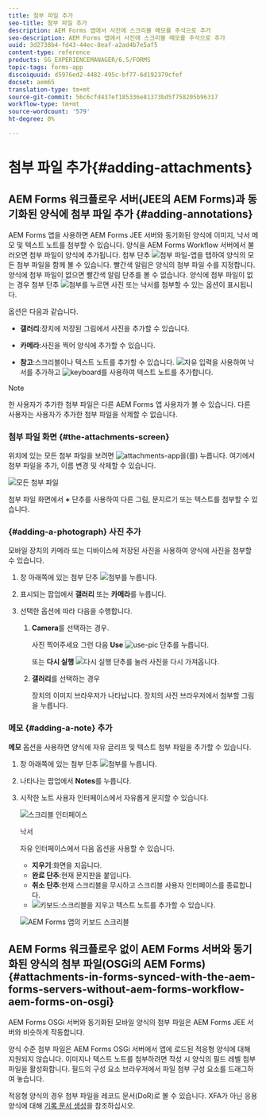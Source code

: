 ```yaml
---
title: 첨부 파일 추가
seo-title: 첨부 파일 추가
description: AEM Forms 앱에서 사진에 스크리블 메모를 주석으로 추가
seo-description: AEM Forms 앱에서 사진에 스크리블 메모를 주석으로 추가
uuid: 3d2738b4-fd43-44ec-8eaf-a2ad4b7e5af5
content-type: reference
products: SG_EXPERIENCEMANAGER/6.5/FORMS
topic-tags: forms-app
discoiquuid: d5976ed2-4482-495c-bf77-6d192379cfef
docset: aem65
translation-type: tm+mt
source-git-commit: 56c6cfd437ef185336e81373bd5f758205b96317
workflow-type: tm+mt
source-wordcount: '579'
ht-degree: 0%

---
```



# 첨부 파일 추가{#adding-attachments}

## AEM Forms 워크플로우 서버(JEE의 AEM Forms)과 동기화된 양식에 첨부 파일 추가 {#adding-annotations}

AEM Forms 앱을 사용하면 AEM Forms JEE 서버와 동기화된 양식에 이미지, 낙서 메모 및 텍스트 노트를 첨부할 수 있습니다. 양식을 AEM Forms Workflow 서버에서 불러오면 첨부 파일이 양식에 추가됩니다. 첨부 단추 ![첨부 파일-앱](assets/attachments-app.png)을 탭하여 양식의 모든 첨부 파일을 함께 볼 수 있습니다. 빨간색 알림은 양식의 첨부 파일 수를 지정합니다. 양식에 첨부 파일이 없으면 빨간색 알림 단추를 볼 수 없습니다. 양식에 첨부 파일이 없는 경우 첨부 단추 ![첨부](assets/attch.png)를 누르면 사진 또는 낙서를 첨부할 수 있는 옵션이 표시됩니다.

옵션은 다음과 같습니다.

* **갤러리**:장치에 저장된 그림에서 사진을 추가할 수 있습니다.

* **카메라**:사진을 찍어 양식에 추가할 수 있습니다.

* **참고**:스크리블이나 텍스트 노트를 추가할 수 있습니다. ![자유 입력](assets/scribble.png)을 사용하여 낙서를 추가하고 ![keyboard](assets/keyboard.png)를 사용하여 텍스트 노트를 추가합니다.

>[!NOTE]
>
>한 사용자가 추가한 첨부 파일은 다른 AEM Forms 앱 사용자가 볼 수 있습니다. 다른 사용자는 사용자가 추가한 첨부 파일을 삭제할 수 없습니다.


### 첨부 파일 화면 {#the-attachments-screen}

위치에 있는 모든 첨부 파일을 보려면 ![attachments-app](assets/attachments-app.png)을(를) 누릅니다. 여기에서 첨부 파일을 추가, 이름 변경 및 삭제할 수 있습니다.

![모든 첨부 파일](assets/attachments-screen.png)

첨부 파일 화면에서 **+** 단추를 사용하여 다른 그림, 문지르기 또는 텍스트를 첨부할 수 있습니다.

### {#adding-a-photograph} 사진 추가

모바일 장치의 카메라 또는 디바이스에 저장된 사진을 사용하여 양식에 사진을 첨부할 수 있습니다.

1. 창 아래쪽에 있는 첨부 단추 ![첨부](assets/attch.png)를 누릅니다.
1. 표시되는 팝업에서 **갤러리** 또는 **카메라**&#x200B;를 누릅니다.
1. 선택한 옵션에 따라 다음을 수행합니다.

   1. **Camera**&#x200B;를 선택하는 경우.

      사진 찍어주세요 그런 다음 **Use** ![use-pic](assets/use-pic.png) 단추를 누릅니다.

      또는 **다시 실행** ![다시 실행](assets/retake.png) 단추를 눌러 사진을 다시 가져옵니다.

   1. **갤러리**&#x200B;를 선택하는 경우

      장치의 이미지 브라우저가 나타납니다. 장치의 사진 브라우저에서 첨부할 그림을 누릅니다.

### 메모 {#adding-a-note} 추가

**메모** 옵션을 사용하면 양식에 자유 글리프 및 텍스트 첨부 파일을 추가할 수 있습니다.

1. 창 아래쪽에 있는 첨부 단추 ![첨부](assets/attch.png)를 누릅니다.
1. 나타나는 팝업에서 **Notes**&#x200B;를 누릅니다.
1. 시작한 노트 사용자 인터페이스에서 자유롭게 문지할 수 있습니다.

   ![스크리블 인터페이스](assets/scribble-ui.png)

   낙서

   자유 인터페이스에서 다음 옵션을 사용할 수 있습니다.

   * **지우기**:화면을 지웁니다.
   * **완료 단추**:현재 문지판을 붙입니다.
   * **취소 단추**:현재 스크리블을 무시하고 스크리블 사용자 인터페이스를 종료합니다.
   * ![키보드](assets/keyboard.png):스크리블을 지우고 텍스트 노트를 추가할 수 있습니다.

   ![AEM Forms 앱의 키보드 스크리블](assets/keyboard-inapp.png)

## AEM Forms 워크플로우 없이 AEM Forms 서버와 동기화된 양식의 첨부 파일(OSGi의 AEM Forms) {#attachments-in-forms-synced-with-the-aem-forms-servers-without-aem-forms-workflow-aem-forms-on-osgi}

AEM Forms OSGi 서버와 동기화된 모바일 양식의 첨부 파일은 AEM Forms JEE 서버와 비슷하게 작동합니다.

양식 수준 첨부 파일은 AEM Forms OSGi 서버에서 앱에 로드된 적응형 양식에 대해 지원되지 않습니다. 이미지나 텍스트 노트를 첨부하려면 작성 시 양식의 필드 레벨 첨부 파일을 활성화합니다. 필드의 구성 요소 브라우저에서 파일 첨부 구성 요소를 드래그하여 놓습니다.

적응형 양식의 경우 첨부 파일을 레코드 문서(DoR)로 볼 수 있습니다. XFA가 아닌 응용 양식에 대해 [기록 문서 생성](../../forms/using/generate-document-of-record-for-non-xfa-based-adaptive-forms.md)을 참조하십시오.
